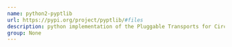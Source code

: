 ```yaml
---
name: python2-pyptlib
url: https://pypi.org/project/pyptlib/#files
description: python implementation of the Pluggable Transports for Circumvention specification for Tor. URL : https://pypi.org/project/pyptlib/#files Groups : None
group: None
---
```

